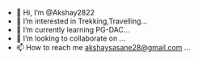 - 👋 Hi, I’m @Akshay2822
- 👀 I’m interested in Trekking,Travelling...
- 🌱 I’m currently learning PG-DAC...
- 💞️ I’m looking to collaborate on ...
- 📫 How to reach me akshaysasane28@gmail.com ...

<!---
Akshay2822/Akshay2822 is a ✨ special ✨ repository because its `README.md` (this file) appears on your GitHub profile.
You can click the Preview link to take a look at your changes.
--->
